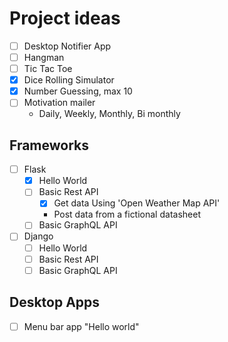 # Project ideas

- [ ] Desktop Notifier App
- [ ] Hangman
- [ ] Tic Tac Toe
- [x] Dice Rolling Simulator
- [x] Number Guessing, max 10
- [ ] Motivation mailer
  - Daily, Weekly, Monthly, Bi monthly

## Frameworks
- [ ] Flask
  - [x] Hello World
  - [ ] Basic Rest API
    - [x] Get data Using 'Open Weather Map API'
    - Post data from a fictional datasheet
  - [ ] Basic GraphQL API
- [ ] Django
  - [ ] Hello World
  - [ ] Basic Rest API
  - [ ] Basic GraphQL API

## Desktop Apps
- [ ] Menu bar app "Hello world"